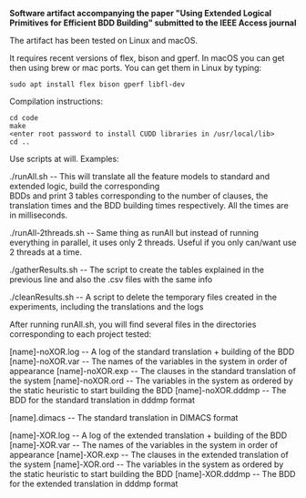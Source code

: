 **Software artifact accompanying the paper "Using Extended Logical Primitives for
Efficient BDD Building" submitted to the IEEE Access journal**

The artifact has been tested on Linux and macOS.

It requires recent versions of flex, bison and gperf. In macOS you can get then using brew or mac ports. You can get them in Linux by typing:
```
sudo apt install flex bison gperf libfl-dev

```
Compilation instructions:

```
cd code
make
<enter root password to install CUDD libraries in /usr/local/lib>
cd ..
```

Use scripts at will. Examples:

./runAll.sh          -- This will translate all the feature models to standard and extended logic, build the corresponding       
                        BDDs and print 3 tables corresponding to the number of clauses, the translation times and the BDD 
                        building times respectively. All the times are in milliseconds.

./runAll-2threads.sh -- Same thing as runAll but instead of running everything in parallel, it uses only 2 threads. Useful if 
                        you only can/want use 2 threads at a time.

./gatherResults.sh   -- The script to create the tables explained in the previous line and also the .csv files with the same info

./cleanResults.sh    -- A script to delete the temporary files created in the experiments, including the translations and the 
                        logs

After running runAll.sh, you will find several files in the directories corresponding to each project tested:

[name]-noXOR.log    -- A log of the standard translation + building of the BDD
[name]-noXOR.var   -- The names of the variables in the system in order of appearance
[name]-noXOR.exp    -- The clauses in the standard translation of the system
[name]-noXOR.ord    -- The variables in the system as ordered by the static heuristic to start building the BDD
[name]-noXOR.dddmp  -- The BDD for the standard translation in dddmp format

[name].dimacs       -- The standard translation in DIMACS format

[name]-XOR.log      -- A log of the extended translation + building of the BDD
[name]-XOR.var     -- The names of the variables in the system in order of appearance
[name]-XOR.exp      -- The clauses in the extended translation of the system
[name]-XOR.ord      -- The variables in the system as ordered by the static heuristic to start building the BDD
[name]-XOR.dddmp    -- The BDD for the extended translation in dddmp format
